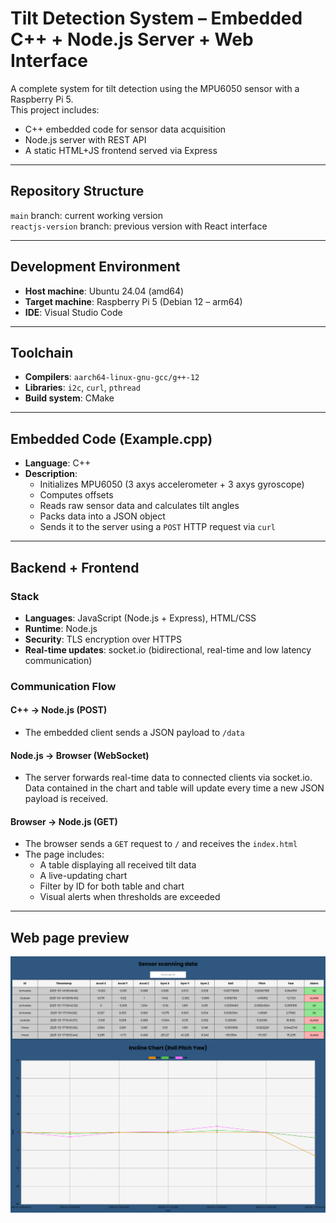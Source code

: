 # Tilt Detection System – Embedded C++ + Node.js Server + Web Interface

A complete system for tilt detection using the MPU6050 sensor with a Raspberry Pi 5.  
This project includes:
- C++ embedded code for sensor data acquisition
- Node.js server with REST API
- A static HTML+JS frontend served via Express

---

## Repository Structure


 `main` branch: current working version  
`reactjs-version` branch: previous version with React interface

---

## Development Environment

- **Host machine**: Ubuntu 24.04 (amd64)
- **Target machine**: Raspberry Pi 5 (Debian 12 – arm64)
- **IDE**: Visual Studio Code

---

## Toolchain

- **Compilers**: `aarch64-linux-gnu-gcc/g++-12`
- **Libraries**: `i2c`, `curl`, `pthread`
- **Build system**: CMake

---

## Embedded Code (Example.cpp)

- **Language**: C++
- **Description**:
  - Initializes MPU6050 (3 axys accelerometer + 3 axys gyroscope)
  - Computes offsets
  - Reads raw sensor data and calculates tilt angles
  - Packs data into a JSON object
  - Sends it to the server using a `POST` HTTP request via `curl`

---

## Backend + Frontend

### Stack
- **Languages**: JavaScript (Node.js + Express), HTML/CSS
- **Runtime**: Node.js
- **Security**: TLS encryption over HTTPS
- **Real-time updates**: socket.io (bidirectional, real-time and low latency communication)

### Communication Flow

#### C++ → Node.js (POST)
- The embedded client sends a JSON payload to `/data`

#### Node.js → Browser (WebSocket)
- The server forwards real-time data to connected clients via socket.io. Data contained in the chart and table will update every time a new JSON payload is received.

#### Browser → Node.js (GET)
- The browser sends a `GET` request to `/` and receives the `index.html`
- The page includes:
  - A table displaying all received tilt data
  - A live-updating chart
  - Filter by ID for both table and chart
  - Visual alerts when thresholds are exceeded

---

## Web page preview

<img src="uiimage/Ui.png" alt="Web Interface Screenshot" width="600">

